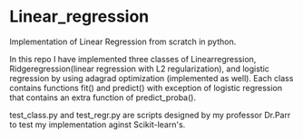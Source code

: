 # Linear_regression

Implementation of Linear Regression from scratch in python.

In this repo I have implemented three classes of Linearregression, Ridgeregression(linear regression with L2 regularization), and logistic regression by using adagrad optimization (implemented as well). Each class contains functions fit() and predict() with exception of logistic regression that contains an extra function of predict_proba().

test_class.py and test_regr.py are scripts designed by my professor Dr.Parr to test my implementation aginst Scikit-learn's.
